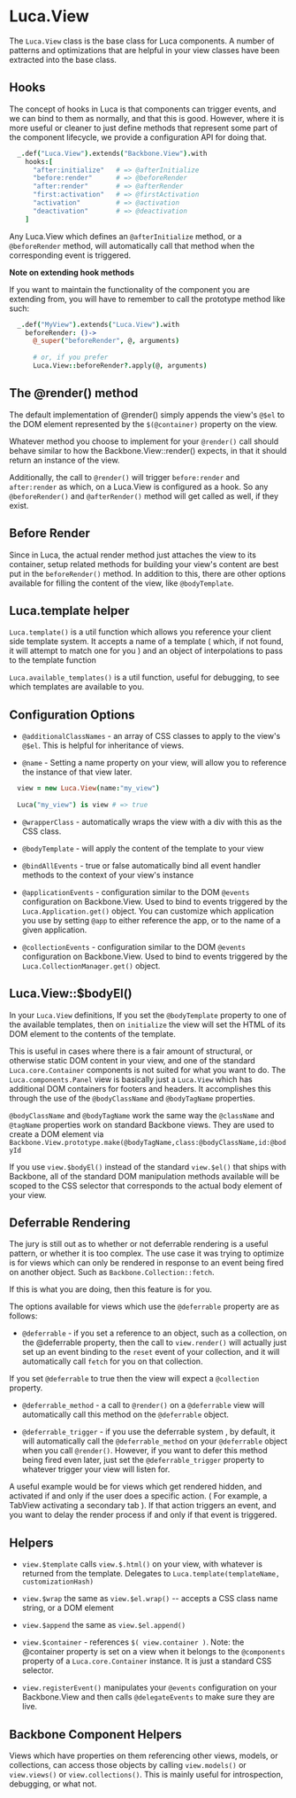 # Luca.View

The `Luca.View` class is the base class for Luca components. A number of patterns and optimizations that are helpful in your view classes have been extracted into the base class.

## Hooks

The concept of hooks in Luca is that components can trigger events, and we can bind to them as normally, and that this is good.  However, where it is more useful or cleaner to just define methods that represent some part of the component lifecycle, we provide a configuration API for doing that.

```coffeescript
  _.def("Luca.View").extends("Backbone.View").with
    hooks:[
      "after:initialize"   # => @afterInitialize
      "before:render"      # => @beforeRender
      "after:render"       # => @afterRender
      "first:activation"   # => @firstActivation
      "activation"         # => @activation
      "deactivation"       # => @deactivation
    ]
```

Any Luca.View which defines an `@afterInitialize` method, or a `@beforeRender` method, will automatically call that method when the corresponding event is triggered.  

**Note on extending hook methods**

If you want to maintain the functionality of the component you are extending from, you will have to remember to call the prototype method like such:

```coffeescript
  _.def("MyView").extends("Luca.View").with
    beforeRender: ()->
      @_super("beforeRender", @, arguments)
      
      # or, if you prefer 
      Luca.View::beforeRender?.apply(@, arguments)
```

## The @render() method

The default implementation of @render() simply appends the view's `@$el` to the DOM element represented by the `$(@container)` property on the view.

Whatever method you choose to implement for your `@render()` call should behave similar to how the Backbone.View::render() expects, in that it should return an instance of the view.

Additionally, the call to `@render()` will trigger `before:render` and `after:render` as which, on a Luca.View is configured as a hook.  So any `@beforeRender()` and `@afterRender()` method will get called as well, if they exist.

## Before Render

Since in Luca, the actual render method just attaches the view to its container, setup related methods for building your view's content are best put in the `beforeRender()` method.  In addition to this, there are other options available for filling the content of the view, like `@bodyTemplate`.

## Luca.template helper

`Luca.template()` is a util function which allows you reference your client side template system.  It accepts a name of a template ( which, if not found, it will attempt to match one for you ) and an object of interpolations to pass to the template function

`Luca.available_templates()` is a util function, useful for debugging, to see which templates are available to you.

## Configuration Options

- `@additionalClassNames` - an array of CSS classes to apply to the view's `@$el`.  This is helpful for inheritance of views.

- `@name` - Setting a name property on your view, will allow you to reference the instance of that view later.

```coffeescript
  view = new Luca.View(name:"my_view")
  
  Luca("my_view") is view # => true

```

- `@wrapperClass` - automatically wraps the view with a div with this as the CSS class.

- `@bodyTemplate` - will apply the content of the template to your view 

- `@bindAllEvents` - true or false automatically bind all event handler methods to the context of your view's instance

- `@applicationEvents` - configuration similar to the DOM `@events` configuration on Backbone.View.  Used to bind to events triggered by the `Luca.Application.get()` object.  You can customize which application you use by setting `@app` to either reference the app, or to the name of a given application.

- `@collectionEvents` - configuration similar to the DOM `@events` configuration on Backbone.View.  Used to bind to events triggered by the `Luca.CollectionManager.get()` object.  

## Luca.View::$bodyEl() 

In your `Luca.View` definitions, If you set the `@bodyTemplate` property to one of the available templates, then on `initialize` the view will set the HTML of its DOM element to the contents of the template.

This is useful in cases where there is a fair amount of structural, or otherwise static DOM content in your view, and one of the standard `Luca.core.Container` components is not suited for what you want to do.  The `Luca.components.Panel` view is basically just a `Luca.View` which has additional DOM containers for footers and headers.  It accomplishes this through the use of the `@bodyClassName` and `@bodyTagName` properties.  

`@bodyClassName` and `@bodyTagName` work the same way the `@className` and `@tagName` properties work on standard Backbone views.  They are used to create a DOM element via `Backbone.View.prototype.make(@bodyTagName,class:@bodyClassName,id:@bodyId` 

If you use `view.$bodyEl()` instead of the standard `view.$el()` that ships with Backbone, all of the standard DOM manipulation methods available will be scoped to the CSS selector that corresponds to the actual body element of your view.

## Deferrable Rendering

The jury is still out as to whether or not deferrable rendering is a useful pattern, or whether it is too complex. The use case it was trying to optimize is for views which can only be rendered in response to an event being fired on another object.  Such as `Backbone.Collection::fetch`.  

If this is what you are doing, then this feature is for you.

The options available for views which use the `@deferrable` property are as follows:

- `@deferrable` - if you set a reference to an object, such as a collection, on the @deferrable property, then the call to `view.render()` will actually just set up an event binding to the `reset` event of your collection, and it will automatically call `fetch` for you on that collection.  

If you set `@deferrable` to true then the view will expect a `@collection` property.

- `@deferrable_method`  - a call to `@render()` on a `@deferrable` view will automatically call this method on the `@deferrable` object.

- `@deferrable_trigger` - if you use the deferrable system , by default, it will automatically call the `@deferrable_method` on your `@deferrable` object when you call `@render()`.  However, if you want to defer this method being fired even later, just set the `@deferrable_trigger` property to whatever trigger your view will listen for.

A useful example would be for views which get rendered hidden, and activated if and only if the user does a specific action.  ( For example, a TabView activating a secondary tab ).  If that action triggers an event, and you want to delay the render process if and only if that event is triggered.

## Helpers

- `view.$template` calls `view.$.html()` on your view, with whatever is returned from the template.  Delegates to `Luca.template(templateName, customizationHash)`

- `view.$wrap` the same as `view.$el.wrap()` -- accepts a CSS class name string, or a DOM element

- `view.$append` the same as `view.$el.append()`

- `view.$container` - references `$( view.container )`.  Note: the @container property is set on a view when it belongs to the `@components` property of a `Luca.core.Container` instance.  It is just a standard CSS selector.

- `view.registerEvent()` manipulates your `@events` configuration on your Backbone.View and then calls `@delegateEvents` to make sure they are live.

## Backbone Component Helpers

Views which have properties on them referencing other views, models, or collections, can access those objects by calling `view.models()` or `view.views()` or `view.collections()`.  This is mainly useful for introspection, debugging, or what not.